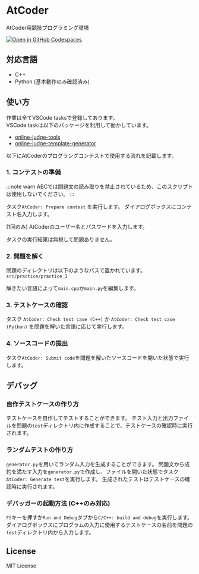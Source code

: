 # AtCoder
AtCoder用競技プログラミング環境

[![Open in GitHub Codespaces](https://github.com/codespaces/badge.svg)](https://codespaces.new/Takahiro3D/AtCoder)

## 対応言語

- C++
- Python (基本動作のみ確認済み)

## 使い方

作業は全てVSCode tasksで登録してあります。  
VSCode taskは以下のパッケージを利用して動かしています。
- [online-judge-tools](https://github.com/online-judge-tools/oj)
- [online-judge-template-generator](https://github.com/online-judge-tools/template-generator)

以下にAtCoderのプログラングコンテストで使用する流れを記載します。

### 1. コンテストの準備

:::note warn
ABCでは問題文の読み取りを禁止されているため、このスクリプトは使用しないでください。
:::

タスク`AtCoder: Prepare contest` を実行します。
ダイアログボックスにコンテスト名入力します。

(1回のみ)
AtCoderのユーザー名とパスワードを入力します。

タスクの実行結果は無視して問題ありません。

### 2. 問題を解く

問題のディレクトリは以下のようなパスで置かれています。
`src/practice/practice_1`

解きたい言語によって`main.cpp`か`main.py`を編集します。

### 3. テストケースの確認

タスク `AtCoder: Check test case (C++)` か `AtCoder: Check test case (Python)` を問題を解いた言語に応じて実行します。

### 4. ソースコードの提出

タスク`AtCoder: Submit code`を問題を解いたソースコードを開いた状態で実行します。

## デバッグ

### 自作テストケースの作り方

テストケースを自作してテストすることができます。
テスト入力と出力ファイルを問題の`test`ディレクトリ内に作成することで、テストケースの確認時に実行されます。

### ランダムテストの作り方

`generator.py`を用いてランダム入力を生成することができます。
問題文から成約を満たす入力を`generetor.py`で作成し、ファイルを開いた状態でタスク`AtCoder: Generate test`を実行します。
生成されたテストはテストケースの確認時に実行されます。

### デバッガーの起動方法 (C++のみ対応)

`F5`キーを押すか`Run and Debug`タブから`C/C++: build and debug`を実行します。
ダイアログボックスにプログラムの入力に使用するテストケースの名前を問題の`test`ディレクトリ内から入力します。

## License

MIT License
